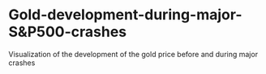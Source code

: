 # Gold-development-during-major-S&P500-crashes
Visualization of the development of the gold price before and during major crashes 
